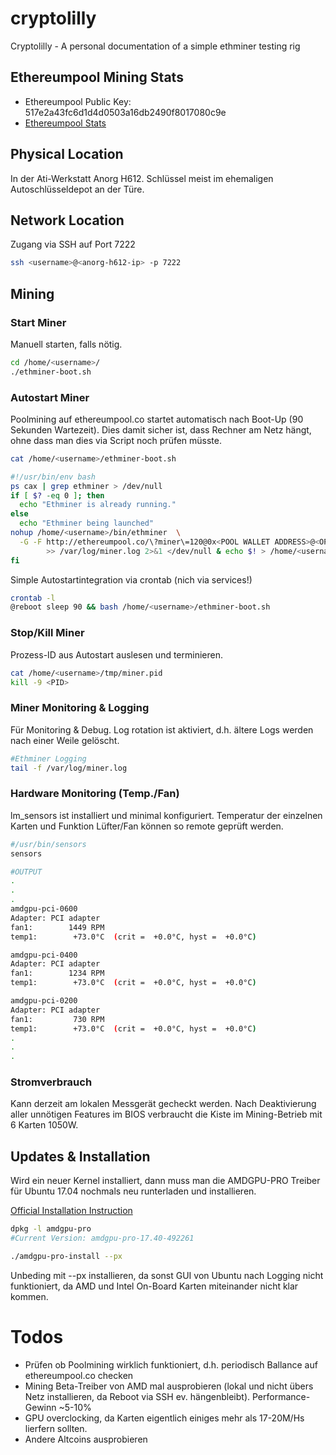 # cryptolilly
Cryptolilly - A personal documentation of a simple ethminer testing rig

## Ethereumpool Mining Stats
* Ethereumpool Public Key: 517e2a43fc6d1d4d0503a16db2490f8017080c9e
* [Ethereumpool Stats](517e2a43fc6d1d4d0503a16db2490f8017080c9e)


## Physical Location
In der Ati-Werkstatt Anorg H612. Schlüssel meist im ehemaligen Autoschlüsseldepot an der Türe.

## Network Location
Zugang via SSH auf Port 7222

```bash
ssh <username>@<anorg-h612-ip> -p 7222
```

## Mining

### Start Miner
Manuell starten, falls nötig.

```bash
cd /home/<username>/
./ethminer-boot.sh
```

### Autostart Miner
Poolmining auf ethereumpool.co startet automatisch nach Boot-Up (90 Sekunden Wartezeit). Dies damit sicher ist, dass Rechner am Netz hängt, ohne dass man dies via Script noch prüfen müsste.

```bash
cat /home/<username>/ethminer-boot.sh
```

```bash
#!/usr/bin/env bash
ps cax | grep ethminer > /dev/null
if [ $? -eq 0 ]; then
  echo "Ethminer is already running."
else
  echo "Ethminer being launched"
nohup /home/<username>/bin/ethminer  \
  -G -F http://ethereumpool.co/\?miner\=120@0x<POOL WALLET ADDRESS>@<OPTIONAL RIGNAME> \
        >> /var/log/miner.log 2>&1 </dev/null & echo $! > /home/<username>/tmp/miner.pid & sleep 10
fi
```


Simple Autostartintegration via crontab (nich via services!)
```bash
crontab -l
@reboot sleep 90 && bash /home/<username>/ethminer-boot.sh
```

### Stop/Kill Miner
Prozess-ID aus Autostart auslesen und terminieren.

```bash
cat /home/<username>/tmp/miner.pid
kill -9 <PID>
```

### Miner Monitoring & Logging
Für Monitoring & Debug. Log rotation ist aktiviert, d.h. ältere Logs werden nach einer Weile gelöscht.

```bash
#Ethminer Logging
tail -f /var/log/miner.log
```

### Hardware Monitoring (Temp./Fan)
lm_sensors ist installiert und minimal konfiguriert.
Temperatur der einzelnen Karten und Funktion Lüfter/Fan können so remote geprüft werden.

```bash
#/usr/bin/sensors
sensors

#OUTPUT
.
.
.
amdgpu-pci-0600
Adapter: PCI adapter
fan1:        1449 RPM
temp1:        +73.0°C  (crit =  +0.0°C, hyst =  +0.0°C)

amdgpu-pci-0400
Adapter: PCI adapter
fan1:        1234 RPM
temp1:        +73.0°C  (crit =  +0.0°C, hyst =  +0.0°C)

amdgpu-pci-0200
Adapter: PCI adapter
fan1:         730 RPM
temp1:        +73.0°C  (crit =  +0.0°C, hyst =  +0.0°C)
.
.
.
```

### Stromverbrauch
Kann derzeit am lokalen Messgerät gecheckt werden. Nach Deaktivierung aller unnötigen Features im BIOS verbraucht die Kiste im Mining-Betrieb mit 6 Karten 1050W.

## Updates & Installation
Wird ein neuer Kernel installiert, dann muss man die AMDGPU-PRO Treiber für Ubuntu 17.04 nochmals neu runterladen und installieren.

[Official Installation Instruction](http://support.amd.com/en-us/kb-articles/Pages/AMDGPU-PRO-Install.aspx)

```bash
dpkg -l amdgpu-pro
#Current Version: amdgpu-pro-17.40-492261

./amdgpu-pro-install --px
```

Unbeding mit --px installieren, da sonst GUI von Ubuntu nach Logging nicht funktioniert, da AMD und Intel On-Board Karten miteinander nicht klar kommen.


# Todos
* Prüfen ob Poolmining wirklich funktioniert, d.h. periodisch Ballance auf ethereumpool.co checken
* Mining Beta-Treiber von AMD mal ausprobieren (lokal und nicht übers Netz installieren, da Reboot via SSH ev. hängenbleibt). Performance-Gewinn ~5-10%
* GPU overclocking, da Karten eigentlich einiges mehr als 17-20M/Hs lierfern sollten.
* Andere Altcoins ausprobieren
